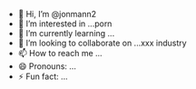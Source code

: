 - 👋 Hi, I’m @jonmann2
- 👀 I’m interested in ...porn
- 🌱 I’m currently learning ...
- 💞️ I’m looking to collaborate on ...xxx industry
- 📫 How to reach me ...
- 😄 Pronouns: ...
- ⚡ Fun fact: ...

<!---
jonmann2/jonmann2 is a ✨ special ✨ repository because its `README.md` (this file) appears on your GitHub profile.
You can click the Preview link to take a look at your changes.
--->
